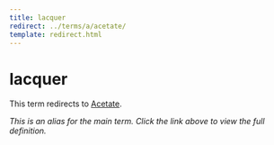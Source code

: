 ```yaml
---
title: lacquer
redirect: ../terms/a/acetate/
template: redirect.html
---
```


# lacquer

This term redirects to [Acetate](../terms/a/acetate/).

*This is an alias for the main term. Click the link above to view the full definition.*
